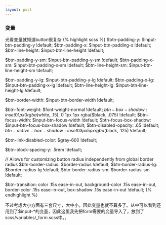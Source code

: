 ```yaml
---
layout: post
---
```


### 变量
光看变量就知道button很复杂
{% highlight scss %}
$btn-padding-y:               $input-btn-padding-y !default;
$btn-padding-x:               $input-btn-padding-x !default;
$btn-line-height:             $input-btn-line-height !default;

$btn-padding-y-sm:            $input-btn-padding-y-sm !default;
$btn-padding-x-sm:            $input-btn-padding-x-sm !default;
$btn-line-height-sm:          $input-btn-line-height-sm !default;

$btn-padding-y-lg:            $input-btn-padding-y-lg !default;
$btn-padding-x-lg:            $input-btn-padding-x-lg !default;
$btn-line-height-lg:          $input-btn-line-height-lg !default;

$btn-border-width:            $input-btn-border-width !default;

$btn-font-weight:             $font-weight-normal !default;
$btn-box-shadow:              inset 0 1px 0 rgba($white, .15), 0 1px 1px rgba($black, .075) !default;
$btn-focus-width:             $input-btn-focus-width !default;
$btn-focus-box-shadow:        $input-btn-focus-box-shadow !default;
$btn-disabled-opacity:        .65 !default;
$btn-active-box-shadow:       inset 0 3px 5px rgba($black, .125) !default;

$btn-link-disabled-color:     $gray-600 !default;

$btn-block-spacing-y:         .5rem !default;

// Allows for customizing button radius independently from global border radius
$btn-border-radius:           $border-radius !default;
$btn-border-radius-lg:        $border-radius-lg !default;
$btn-border-radius-sm:        $border-radius-sm !default;

$btn-transition:              color .15s ease-in-out, background-color .15s ease-in-out, border-color .15s ease-in-out, box-shadow .15s ease-in-out !default;
{% endhighlight %}

不过考虑大小方面有三套尺寸，大中小，因此变量也就不算多了。从中可以看到还用到了$input-*的变量，因此这里我先把form需要的变量导入了，放到了scss/variables/_form.scss中。。





